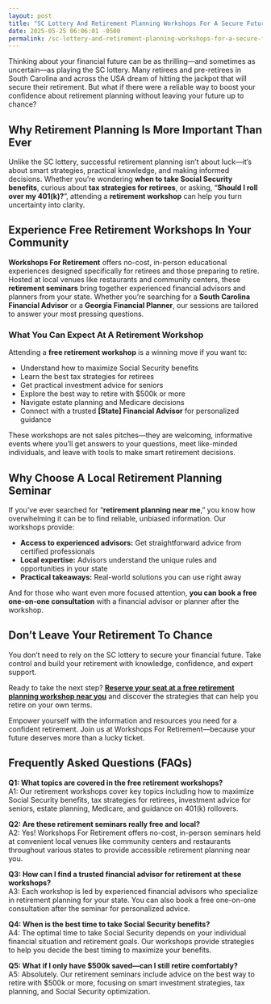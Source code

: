 ```yaml
---
layout: post
title: "SC Lottery And Retirement Planning Workshops For A Secure Future"
date: 2025-05-25 06:06:01 -0500
permalink: /sc-lottery-and-retirement-planning-workshops-for-a-secure-future/
---
```

Thinking about your financial future can be as thrilling—and sometimes as uncertain—as playing the SC lottery. Many retirees and pre-retirees in South Carolina and across the USA dream of hitting the jackpot that will secure their retirement. But what if there were a reliable way to boost your confidence about retirement planning without leaving your future up to chance?

## Why Retirement Planning Is More Important Than Ever

Unlike the SC lottery, successful retirement planning isn’t about luck—it’s about smart strategies, practical knowledge, and making informed decisions. Whether you’re wondering **when to take Social Security benefits**, curious about **tax strategies for retirees**, or asking, “**Should I roll over my 401(k)?**”, attending a **retirement workshop** can help you turn uncertainty into clarity.

## Experience Free Retirement Workshops In Your Community

**Workshops For Retirement** offers no-cost, in-person educational experiences designed specifically for retirees and those preparing to retire. Hosted at local venues like restaurants and community centers, these **retirement seminars** bring together experienced financial advisors and planners from your state. Whether you’re searching for a **South Carolina Financial Advisor** or a **Georgia Financial Planner**, our sessions are tailored to answer your most pressing questions.

### What You Can Expect At A Retirement Workshop

Attending a **free retirement workshop** is a winning move if you want to:

- Understand how to maximize Social Security benefits
- Learn the best tax strategies for retirees
- Get practical investment advice for seniors
- Explore the best way to retire with $500k or more
- Navigate estate planning and Medicare decisions
- Connect with a trusted **[State] Financial Advisor** for personalized guidance

These workshops are not sales pitches—they are welcoming, informative events where you’ll get answers to your questions, meet like-minded individuals, and leave with tools to make smart retirement decisions.

## Why Choose A Local Retirement Planning Seminar

If you’ve ever searched for “**retirement planning near me**,” you know how overwhelming it can be to find reliable, unbiased information. Our workshops provide:

- **Access to experienced advisors:** Get straightforward advice from certified professionals
- **Local expertise:** Advisors understand the unique rules and opportunities in your state
- **Practical takeaways:** Real-world solutions you can use right away

And for those who want even more focused attention, **you can book a free one-on-one consultation** with a financial advisor or planner after the workshop.

## Don’t Leave Your Retirement To Chance

You don’t need to rely on the SC lottery to secure your financial future. Take control and build your retirement with knowledge, confidence, and expert support.

Ready to take the next step? **[Reserve your seat at a free retirement planning workshop near you](https://workshopsforretirement.com/)** and discover the strategies that can help you retire on your own terms.

Empower yourself with the information and resources you need for a confident retirement. Join us at Workshops For Retirement—because your future deserves more than a lucky ticket.

## Frequently Asked Questions (FAQs)

**Q1: What topics are covered in the free retirement workshops?**  
A1: Our retirement workshops cover key topics including how to maximize Social Security benefits, tax strategies for retirees, investment advice for seniors, estate planning, Medicare, and guidance on 401(k) rollovers.

**Q2: Are these retirement seminars really free and local?**  
A2: Yes! Workshops For Retirement offers no-cost, in-person seminars held at convenient local venues like community centers and restaurants throughout various states to provide accessible retirement planning near you.

**Q3: How can I find a trusted financial advisor for retirement at these workshops?**  
A3: Each workshop is led by experienced financial advisors who specialize in retirement planning for your state. You can also book a free one-on-one consultation after the seminar for personalized advice.

**Q4: When is the best time to take Social Security benefits?**  
A4: The optimal time to take Social Security depends on your individual financial situation and retirement goals. Our workshops provide strategies to help you decide the best timing to maximize your benefits.

**Q5: What if I only have $500k saved—can I still retire comfortably?**  
A5: Absolutely. Our retirement seminars include advice on the best way to retire with $500k or more, focusing on smart investment strategies, tax planning, and Social Security optimization.

<script type="application/ld+json">
{
  "@context": "https://schema.org",
  "@type": "BlogPosting",
  "headline": "SC Lottery And Retirement Planning Workshops For A Secure Future",
  "description": "Workshops For Retirement offers no-cost, in-person retirement planning workshops that provide valuable insights on Social Security, tax strategies, and investment options to help retirees and pre-retirees make informed decisions.",
  "author": {
    "@type": "Person",
    "name": "Workshops For Retirement"
  },
  "publisher": {
    "@type": "Person",
    "name": "Workshops For Retirement"
  },
  "mainEntityOfPage": {
    "@type": "WebPage",
    "@id": "https://workshopsforretirement.com/"
  },
  "datePublished": "2024-06-01",
  "dateModified": "2024-06-01"
}
</script>

<script type="application/ld+json">
{
  "@context": "https://schema.org",
  "@type": "FAQPage",
  "mainEntity": [
    {
      "@type": "Question",
      "name": "What topics are covered in the free retirement workshops?",
      "acceptedAnswer": {
        "@type": "Answer",
        "text": "Our retirement workshops cover key topics including how to maximize Social Security benefits, tax strategies for retirees, investment advice for seniors, estate planning, Medicare, and guidance on 401(k) rollovers."
      }
    },
    {
      "@type": "Question",
      "name": "Are these retirement seminars really free and local?",
      "acceptedAnswer": {
        "@type": "Answer",
        "text": "Yes! Workshops For Retirement offers no-cost, in-person seminars held at convenient local venues like community centers and restaurants throughout various states to provide accessible retirement planning near you."
      }
    },
    {
      "@type": "Question",
      "name": "How can I find a trusted financial advisor for retirement at these workshops?",
      "acceptedAnswer": {
        "@type": "Answer",
        "text": "Each workshop is led by experienced financial advisors who specialize in retirement planning for your state. You can also book a free one-on-one consultation after the seminar for personalized advice."
      }
    },
    {
      "@type": "Question",
      "name": "When is the best time to take Social Security benefits?",
      "acceptedAnswer": {
        "@type": "Answer",
        "text": "The optimal time to take Social Security depends on your individual financial situation and retirement goals. Our workshops provide strategies to help you decide the best timing to maximize your benefits."
      }
    },
    {
      "@type": "Question",
      "name": "What if I only have $500k saved—can I still retire comfortably?",
      "acceptedAnswer": {
        "@type": "Answer",
        "text": "Absolutely. Our retirement seminars include advice on the best way to retire with $500k or more, focusing on smart investment strategies, tax planning, and Social Security optimization."
      }
    }
  ]
}
</script>